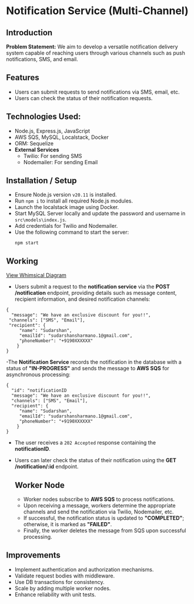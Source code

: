 
# Notification Service (Multi-Channel)

## Introduction

**Problem Statement:**
We aim to develop a versatile notification delivery system capable of reaching users through various channels such as push notifications, SMS, and email.

## Features

- Users can submit requests to send notifications via SMS, email, etc.
- Users can check the status of their notification requests.

## Technologies Used:

- Node.js, Express.js, JavaScript
- AWS SQS, MySQL, Localstack, Docker
- ORM: Sequelize
- **External Services**
  - Twilio: For sending SMS
  - Nodemailer: For sending Email

## Installation / Setup
- Ensure Node.js version `v20.11` is installed.
- Run `npm i` to install all required Node.js modules.
- Launch the localstack image using Docker.
- Start MySQL Server locally and update the password and username in `src\models\index.js`.
- Add credentials for Twilio and Nodemailer.
- Use the following command to start the server:
	```
	npm start
	```

## Working
[View Whimsical Diagram](https://whimsical.com/notification-system-RGJTzxXDGWGocbv1644nJS)

-  Users submit a request to the **notification service** via the **POST /notification** endpoint, providing details such as message content, recipient information, and desired notification channels:
```
{ 
  "message": "We have an exclusive discount for you!!",
 "channels": ["SMS", "Email"], 
 "recipient": { 
	 "name": "Sudarshan", 
	 "emailId": "sudarshansharmano.1@gmail.com", 
	 "phoneNumber": "+9190XXXXXX" 
	}
}
```
-The **Notification Service** records the notification in the database with a status of **"IN-PROGRESS"** and sends the message to **AWS SQS** for asynchronous processing:
```
{ 
  "id": "notificationID
  "message": "We have an exclusive discount for you!!",
  "channels": ["SMS", "Email"], 
  "recipient": { 
	 "name": "Sudarshan", 
	 "emailId": "sudarshansharmano.1@gmail.com", 
	 "phoneNumber": "+9190XXXXXX" 
	}
}
```
- The user receives a `202 Accepted` response containing the **notificationID**.
- Users can later check the status of their notification using the **GET /notification/:id** endpoint.

  ## Worker Node
	-   Worker nodes subscribe to **AWS SQS** to process notifications.
	-   Upon receiving a message, workers determine the appropriate channels and send the notification via Twilio, Nodemailer, etc.
	-   If successful, the notification status is updated to **"COMPLETED"**; otherwise, it is marked as **"FAILED"**.
	-   Finally, the worker deletes the message from SQS upon successful processing.

## Improvements
-   Implement authentication and authorization mechanisms.
-   Validate request bodies with middleware.
-   Use DB transactions for consistency.
-   Scale by adding multiple worker nodes.
-   Enhance reliability with unit tests.
